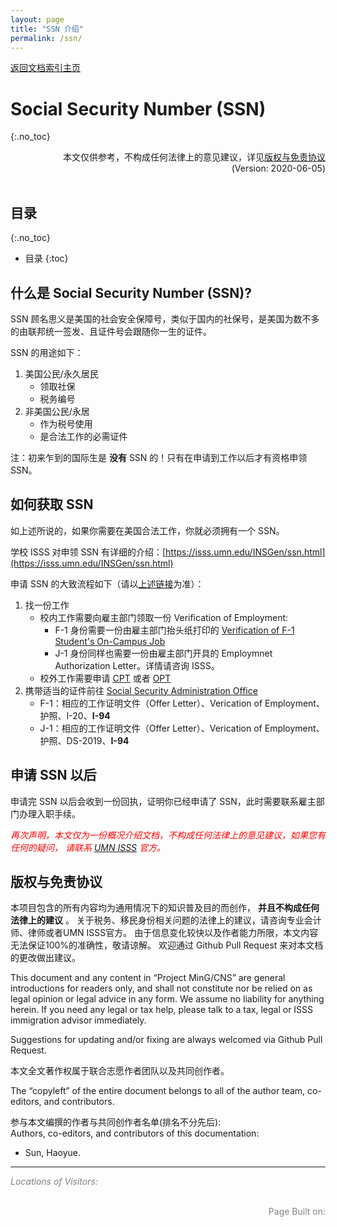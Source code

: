 ```yaml
---
layout: page
title: "SSN 介绍"
permalink: /ssn/
---
```


<!-- Global site tag (gtag.js) - Google Analytics -->
<script async src="https://www.googletagmanager.com/gtag/js?id=G-4DT3EE5Z3Q"></script>
<script>
  window.dataLayer = window.dataLayer || [];
  function gtag(){dataLayer.push(arguments);}
  gtag('js', new Date());

  gtag('config', 'G-4DT3EE5Z3Q');
</script>

<div>
<a href="http://www.mingcns.org">返回文档索引主页</a>
</div>

# Social Security Number (SSN)
{:.no_toc}

<div align="right">
本文仅供参考，不构成任何法律上的意见建议，详见<a href="#版权与免责协议">版权与免责协议</a><br>
(Version: 2020-06-05)
</div><br>

## 目录
{:.no_toc}

* 目录
{:toc}


## 什么是 Social Security Number (SSN)?

SSN 顾名思义是美国的社会安全保障号，类似于国内的社保号，是美国为数不多的由联邦统一签发、且证件号会跟随你一生的证件。

SSN 的用途如下：
1. 美国公民/永久居民
    * 领取社保
    * 税务编号
1. 非美国公民/永居
    * 作为税号使用
    * 是合法工作的必需证件

注：初来乍到的国际生是 **没有** SSN 的！只有在申请到工作以后才有资格申领 SSN。


## 如何获取 SSN

如上述所说的，如果你需要在美国合法工作，你就必须拥有一个 SSN。

学校 ISSS 对申领 SSN 有详细的介绍：[https://isss.umn.edu/INSGen/ssn.html](https://isss.umn.edu/INSGen/ssn.html)

申请 SSN 的大致流程如下（请以[上述链接](https://isss.umn.edu/INSGen/ssn.html)为准）：
1. 找一份工作
    * 校内工作需要向雇主部门领取一份 Verification of Employment:
        * F-1 身份需要一份由雇主部门抬头纸打印的 [Verification of F-1 Student's On-Campus Job](https://isss.umn.edu/forms/pdf/other/SSletter.pdf)
        * J-1 身份同样也需要一份由雇主部门开具的 Employmnet Authorization Letter。详情请咨询 ISSS。
    * 校外工作需要申请 [CPT](https://isss.umn.edu/fstudent/cpt/) 或者 [OPT](https://isss.umn.edu/fstudent/opt/)
2. 携带适当的证件前往 [Social Security Administration Office](https://goo.gl/maps/FabsSgzpzy6CtYXz5)
    * F-1：相应的工作证明文件（Offer Letter）、Verication of Employment、护照、I-20、**I-94**
    * J-1：相应的工作证明文件（Offer Letter）、Verication of Employment、护照、DS-2019、**I-94**


## 申请 SSN 以后

申请完 SSN 以后会收到一份回执，证明你已经申请了 SSN，此时需要联系雇主部门办理入职手续。

_<font color="red">再次声明，本文仅为一份概况介绍文档，不构成任何法律上的意见建议，如果您有任何的疑问，
请联系 [UMN ISSS](https://isss.umn.edu/office/hours.html) 官方。</font>_


## 版权与免责协议
本项目包含的所有内容均为通用情况下的知识普及目的而创作， **并且不构成任何法律上的建议** 。
关于税务、移民身份相关问题的法律上的建议，请咨询专业会计师、律师或者UMN ISSS官方。
由于信息变化较快以及作者能力所限，本文内容无法保证100%的准确性，敬请谅解。
欢迎通过 Github Pull Request 来对本文档的更改做出建议。

This document and any content in “Project MinG/CNS” are general introductions for readers only,
and shall not constitute nor be relied on as legal opinion or legal advice in any form.
We assume no liability for anything herein.
If you need any legal or tax help, please talk to a tax, legal or ISSS immigration advisor immediately.

Suggestions for updating and/or fixing are always welcomed via Github Pull Request.

本文全文著作权属于联合志愿作者团队以及共同创作者。

The “copyleft” of the entire document belongs to all of the author team, co-editors, and contributors.  

参与本文编撰的作者与共同创作者名单(排名不分先后):  
Authors, co-editors, and contributors of this documentation:

* Sun, Haoyue.

---
_<font color="grey">Locations of Visitors: </font>_
<div style="width: 50%; ">
<script type='text/javascript' id='clustrmaps' src='//cdn.clustrmaps.com/map_v2.js?cl=ffffff&w=a&t=tt&d=6dgA5xsRget7ciqINHnS-LTZ2Bt67OdMGfiecR3Qa-8&cmo=ff7a00&cmn=ff0000&ct=ffffff&co=2d78ad'></script>
</div><br>

<div align="right" style="color: grey">
Page Built on:
<i><script type="text/javascript"> document.write(document.lastModified); </script></i>
</div>
